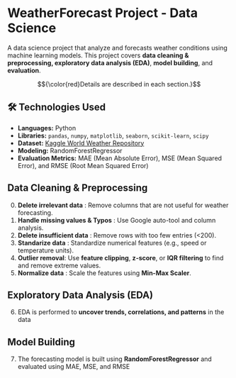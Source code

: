 # WeatherForecast Project - Data Science
A data science project that analyze and forecasts weather conditions using machine learning models. 
This project covers **data cleaning & preprocessing, exploratory data analysis (EDA)**, **model building**, and **evaluation**. 

$${\color{red}Details are described in each section.}$$

## 🛠️ **Technologies Used**
- **Languages:** Python  
- **Libraries:** `pandas`, `numpy`, `matplotlib`, `seaborn`, `scikit-learn`, `scipy`
- **Dataset:** [Kaggle World Weather Repository](https://www.kaggle.com/datasets/nelgiriyewithana/global-weather-repository/code)
- **Modeling:** RandomForestRegressor 
- **Evaluation Metrics:** MAE (Mean Absolute Error), MSE (Mean Squared Error), and RMSE (Root Mean Squared Error)

## Data Cleaning & Preprocessing

0. **Delete irrelevant data** : Remove columns that are not useful for weather forecasting. 
1. **Handle missing values & Typos** : Use Google auto-tool and column analysis.
2. **Delete insufficient data** : Remove rows with too few entries (<200).
3. **Standarize data** : Standardize numerical features (e.g., speed or temperature units).
4. **Outlier removal**: Use **feature clipping**, **z-score**, or **IQR filtering** to find and remove extreme values.
5. **Normalize data** : Scale the features using **Min-Max Scaler**.

## Exploratory Data Analysis (EDA)

6. EDA is performed to **uncover trends, correlations, and patterns** in the data

## Model Building

7. The forecasting model is built using **RandomForestRegressor** and evaluated using MAE, MSE, and RMSE
